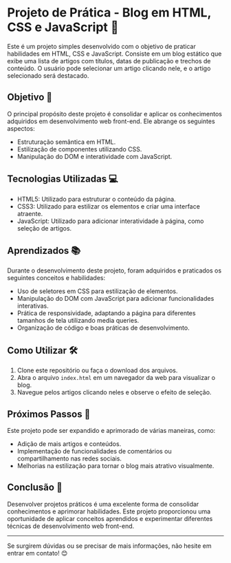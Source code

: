 # Projeto de Prática - Blog em HTML, CSS e JavaScript 🚀

Este é um projeto simples desenvolvido com o objetivo de praticar habilidades em HTML, CSS e JavaScript. Consiste em um blog estático que exibe uma lista de artigos com títulos, datas de publicação e trechos de conteúdo. O usuário pode selecionar um artigo clicando nele, e o artigo selecionado será destacado.

## Objetivo 🎯

O principal propósito deste projeto é consolidar e aplicar os conhecimentos adquiridos em desenvolvimento web front-end. Ele abrange os seguintes aspectos:

- Estruturação semântica em HTML.
- Estilização de componentes utilizando CSS.
- Manipulação do DOM e interatividade com JavaScript.

## Tecnologias Utilizadas 💻

- HTML5: Utilizado para estruturar o conteúdo da página.
- CSS3: Utilizado para estilizar os elementos e criar uma interface atraente.
- JavaScript: Utilizado para adicionar interatividade à página, como seleção de artigos.

## Aprendizados 📚

Durante o desenvolvimento deste projeto, foram adquiridos e praticados os seguintes conceitos e habilidades:

- Uso de seletores em CSS para estilização de elementos.
- Manipulação do DOM com JavaScript para adicionar funcionalidades interativas.
- Prática de responsividade, adaptando a página para diferentes tamanhos de tela utilizando media queries.
- Organização de código e boas práticas de desenvolvimento.

## Como Utilizar 🛠️

1. Clone este repositório ou faça o download dos arquivos.
2. Abra o arquivo `index.html` em um navegador da web para visualizar o blog.
3. Navegue pelos artigos clicando neles e observe o efeito de seleção.

## Próximos Passos 🚀

Este projeto pode ser expandido e aprimorado de várias maneiras, como:

- Adição de mais artigos e conteúdos.
- Implementação de funcionalidades de comentários ou compartilhamento nas redes sociais.
- Melhorias na estilização para tornar o blog mais atrativo visualmente.

## Conclusão 🎉

Desenvolver projetos práticos é uma excelente forma de consolidar conhecimentos e aprimorar habilidades. Este projeto proporcionou uma oportunidade de aplicar conceitos aprendidos e experimentar diferentes técnicas de desenvolvimento web front-end.

---

Se surgirem dúvidas ou se precisar de mais informações, não hesite em entrar em contato! 😊
